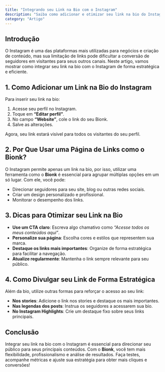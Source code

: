 ```yaml
---
title: "Integrando seu Link na Bio com o Instagram"
description: "Saiba como adicionar e otimizar seu link na bio do Instagram para aumentar engajamento e conversões."
category: "Artigo"
---
```


## Introdução
O Instagram é uma das plataformas mais utilizadas para negócios e criação de conteúdo, mas sua limitação de links pode dificultar a conversão de seguidores em visitantes para seus outros canais. Neste artigo, vamos mostrar como integrar seu link na bio com o Instagram de forma estratégica e eficiente.

## 1. Como Adicionar um Link na Bio do Instagram
Para inserir seu link na bio:
1. Acesse seu perfil no Instagram.
2. Toque em **“Editar perfil”**.
3. No campo **“Website”**, cole o link do seu Bionk.
4. Salve as alterações.

Agora, seu link estará visível para todos os visitantes do seu perfil.

## 2. Por Que Usar uma Página de Links como o Bionk?
O Instagram permite apenas um link na bio, por isso, utilizar uma ferramenta como o **Bionk** é essencial para agrupar múltiplas opções em um só lugar. Com ele, você pode:
- Direcionar seguidores para seu site, blog ou outras redes sociais.
- Criar um design personalizado e profissional.
- Monitorar o desempenho dos links.

## 3. Dicas para Otimizar seu Link na Bio
- **Use um CTA claro**: Escreva algo chamativo como *“Acesse todos os meus conteúdos aqui”*.
- **Personalize sua página**: Escolha cores e estilos que representem sua marca.
- **Destaque os links mais importantes**: Organize de forma estratégica para facilitar a navegação.
- **Atualize regularmente**: Mantenha o link sempre relevante para seu público.

## 4. Como Divulgar seu Link de Forma Estratégica
Além da bio, utilize outras formas para reforçar o acesso ao seu link:
- **Nos stories**: Adicione o link nos stories e destaque os mais importantes.
- **Nas legendas dos posts**: Instrua os seguidores a acessarem sua bio.
- **No Instagram Highlights**: Crie um destaque fixo sobre seus links principais.

## Conclusão
Integrar seu link na bio com o Instagram é essencial para direcionar seu público para seus principais conteúdos. Com o **Bionk**, você tem mais flexibilidade, profissionalismo e análise de resultados. Faça testes, acompanhe métricas e ajuste sua estratégia para obter mais cliques e conversões!

